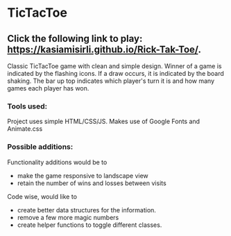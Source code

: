 # TicTacToe

## Click the following link to play: https://kasiamisirli.github.io/Rick-Tak-Toe/.

Classic TicTacToe game with clean and simple design. Winner of a game is indicated by the flashing icons. If a draw occurs, it is indicated by the board shaking. The bar up top indicates which player's turn it is and how many games each player has won.

### Tools used:
Project uses simple HTML/CSS/JS. Makes use of Google Fonts and Animate.css

### Possible additions:
Functionality additions would be to 
- make the game responsive to landscape view
- retain the number of wins and losses between visits

Code wise, would like to 
- create better data structures for the information.
- remove a few more magic numbers
- create helper functions to toggle different classes.